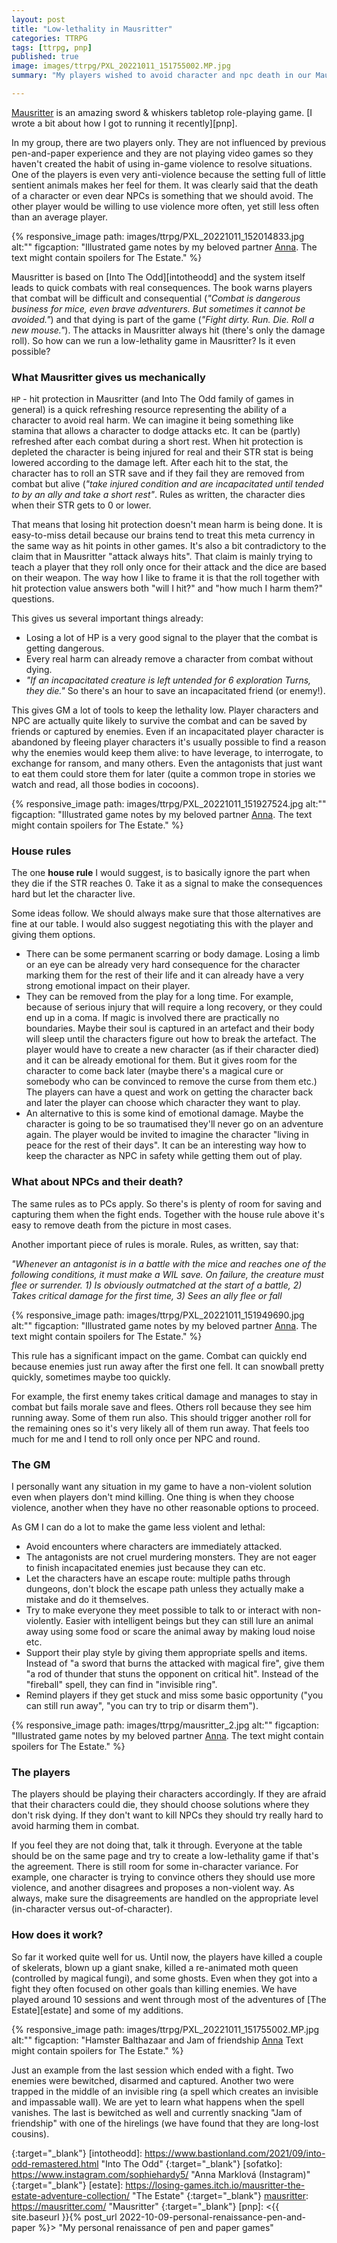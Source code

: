 ```yaml
---
layout: post
title: "Low-lethality in Mausritter"
categories: TTRPG
tags: [ttrpg, pnp]
published: true
image: images/ttrpg/PXL_20221011_151755002.MP.jpg
summary: "My players wished to avoid character and npc death in our Mausritter game. Here are my thoughts and remarks how to make it work."

---
```


[Mausritter][mausritter] is an amazing sword & whiskers tabletop role-playing game. [I wrote a bit about how I got to running it recently][pnp].

In my group, there are two players only. They are not influenced by previous pen-and-paper experience and they are not playing video games so they haven't created the habit of using in-game violence to resolve situations. One of the players is even very anti-violence because the setting full of little sentient animals makes her feel for them. It was clearly said that the death of a character or even dear NPCs is something that we should avoid. The other player would be willing to use violence more often, yet still less often than an average player.

{% responsive_image path: images/ttrpg/PXL_20221011_152014833.jpg  alt:"" figcaption: "Illustrated game notes by my beloved partner <a href='https://www.instagram.com/sophiehardy5' target='_blank'>Anna</a>. The text might contain spoilers for The Estate."  %}

Mausritter is based on [Into The Odd][intotheodd] and the system itself leads to quick combats with real consequences. The book warns players that combat will be difficult and consequential (*"Combat is dangerous business for mice, even brave adventurers. But sometimes it cannot be avoided."*) and that dying is part of the game (*"Fight dirty. Run. Die. Roll a new mouse."*). The attacks in Mausritter always hit (there's only the damage roll). So how can we run a low-lethality game in Mausritter? Is it even possible? 

### What Mausritter gives us mechanically

`HP` - hit protection in Mausritter (and Into The Odd family of games in general) is a quick refreshing resource representing the ability of a character to avoid real harm. We can imagine it being something like stamina that allows a character to dodge attacks etc. It can be (partly) refreshed after each combat during a short rest. When hit protection is depleted the character is being injured for real and their STR stat is being lowered according to the damage left. After each hit to the stat, the character has to roll an STR save and if they fail they are removed from combat but alive (*"take injured condition and are incapacitated until tended to by an ally and take a short rest"*. Rules as written, the character dies when their STR gets to 0 or lower.


That means that losing hit protection doesn't mean harm is being done. It is easy-to-miss detail because our brains tend to treat this meta currency in the same way as hit points in other games. It's also a bit contradictory to the claim that in Mausritter "attack always hits". That claim is mainly trying to teach a player that they roll only once for their attack and the dice are based on their weapon. The way how I like to frame it is that the roll together with hit protection value answers both "will I hit?" and "how much I harm them?" questions. 

This gives us several important things already:

- Losing a lot of HP is a very good signal to the player that the combat is getting dangerous.
- Every real harm can already remove a character from combat without dying.
- *"If an incapacitated creature is left untended for 6 exploration Turns, they die."* So there's an hour to save an incapacitated friend (or enemy!).

This gives GM a lot of tools to keep the lethality low. Player characters and NPC are actually quite likely to survive the combat and can be saved by friends or captured by enemies. Even if an incapacitated player character is abandoned by fleeing player characters it's usually possible to find a reason why the enemies would keep them alive: to have leverage, to interrogate, to exchange for ransom, and many others. Even the antagonists that just want to eat them could store them for later (quite a common trope in stories we watch and read, all those bodies in cocoons). 

{% responsive_image path: images/ttrpg/PXL_20221011_151927524.jpg  alt:"" figcaption: "Illustrated game notes by my beloved partner <a href='https://www.instagram.com/sophiehardy5' target='_blank'>Anna</a>. The text might contain spoilers for The Estate."  %}

### House rules

The one **house rule** I would suggest, is to basically ignore the part when they die if the STR reaches 0. Take it as a signal to make the consequences hard but let the character live.

Some ideas follow. We should always make sure that those alternatives are fine at our table. I would also suggest negotiating this with the player and giving them options.

- There can be some permanent scarring or body damage. Losing a limb or an eye can be already very hard consequence for the character marking them for the rest of their life and it can already have a very strong emotional impact on their player.
- They can be removed from the play for a long time. For example, because of serious injury that will require a long recovery, or they could end up in a coma. If magic is involved there are practically no boundaries. Maybe their soul is captured in an artefact and their body will sleep until the characters figure out how to break the artefact. The player would have to create a new character (as if their character died) and it can be already emotional for them. But it gives room for the character to come back later (maybe there's a magical cure or somebody who can be convinced to remove the curse from them etc.) The players can have a quest and work on getting the character back and later the player can choose which character they want to play.
- An alternative to this is some kind of emotional damage. Maybe the character is going to be so traumatised they'll never go on an adventure again. The player would be invited to imagine the character "living in peace for the rest of their days". It can be an interesting way how to keep the character as NPC in safety while getting them out of play.

### What about NPCs and their death?

The same rules as to PCs apply. So there's is plenty of room for saving and capturing them when the fight ends. Together with the house rule above it's easy to remove death from the picture in most cases. 

Another important piece of rules is morale. Rules, as written, say that: 

*"Whenever an antagonist is in a battle with the mice and reaches one of the following conditions, it must make a
WIL save. On failure, the creature must flee or surrender. 1) Is obviously outmatched at the start of a battle, 2) Takes critical damage for the first time, 3) Sees an ally flee or fall*

{% responsive_image path: images/ttrpg/PXL_20221011_151949690.jpg  alt:"" figcaption: "Illustrated game notes by my beloved partner <a href='https://www.instagram.com/sophiehardy5' target='_blank'>Anna</a>. The text might contain spoilers for The Estate."  %}

This rule has a significant impact on the game. Combat can quickly end because enemies just run away after the first one fell. It can snowball pretty quickly, sometimes maybe too quickly. 

For example, the first enemy takes critical damage and manages to stay in combat but fails morale save and flees. Others roll because they see him running away. Some of them run also. This should trigger another roll for the remaining ones so it's very likely all of them run away. That feels too much for me and I tend to roll only once per NPC and round.

### The GM


I personally want any situation in my game to have a non-violent solution even when players don't mind killing. One thing is when they choose violence, another when they have no other reasonable options to proceed. 

As GM I can do a lot to make the game less violent and lethal:

- Avoid encounters where characters are immediately attacked.
- The antagonists are not cruel murdering monsters. They are not eager to finish incapacitated enemies just because they can etc.
- Let the characters have an escape route: multiple paths through dungeons, don't block the escape path unless they actually make a mistake and do it themselves.
- Try to make everyone they meet possible to talk to or interact with non-violently. Easier with intelligent beings but they can still lure an animal away using some food or scare the animal away by making loud noise etc.
- Support their play style by giving them appropriate spells and items. Instead of "a sword that burns the attacked with magical fire", give them "a rod of thunder that stuns the opponent on critical hit". Instead of the "fireball" spell, they can find in "invisible ring".
- Remind players if they get stuck and miss some basic opportunity ("you can still run away", "you can try to trip or disarm them").


{% responsive_image path: images/ttrpg/mausritter_2.jpg  alt:"" figcaption: "Illustrated game notes by my beloved partner <a href='https://www.instagram.com/sophiehardy5' target='_blank'>Anna</a>. The text might contain spoilers for The Estate."  %}

### The players


The players should be playing their characters accordingly. If they are afraid that their characters could die, they should choose solutions where they don't risk dying. If they don't want to kill NPCs they should try really hard to avoid harming them in combat. 

If you feel they are not doing that, talk it through. Everyone at the table should be on the same page and try to create a low-lethality game if that's the agreement. There is still room for some in-character variance. For example, one character is trying to convince others they should use more violence, and another disagrees and proposes a non-violent way. As always, make sure the disagreements are handled on the appropriate level (in-character versus out-of-character). 

### How does it work?

So far it worked quite well for us. Until now, the players have killed a couple of skelerats, blown up a giant snake, killed a re-animated moth queen (controlled by magical fungi), and some ghosts. Even when they got into a fight they often focused on other goals than killing enemies. We have played around 10 sessions and went through most of the adventures of [The Estate][estate] and some of my additions.

{% responsive_image path: images/ttrpg/PXL_20221011_151755002.MP.jpg  alt:"" figcaption: "Hamster Balthazaar and Jam of friendship <a href='https://www.instagram.com/sophiehardy5' target='_blank'>Anna</a> Text might contain spoilers for The Estate."  %}

Just an example from the last session which ended with a fight. Two enemies were bewitched, disarmed and captured. Another two were trapped in the middle of an invisible ring (a spell which creates an invisible and impassable wall). We are yet to learn what happens when the spell vanishes. The last is bewitched as well and currently snacking "Jam of friendship" with one of the hirelings (we have found that they are long-lost cousins). 

[mausritter]: <https://mausritter.com/> "Mausritter"
{:target="_blank"}
[intotheodd]: <https://www.bastionland.com/2021/09/into-odd-remastered.html> "Into The Odd"
{:target="_blank"}
[sofatko]: <https://www.instagram.com/sophiehardy5/> "Anna Marklová (Instagram)"
{:target="_blank"}
[estate]: <https://losing-games.itch.io/mausritter-the-estate-adventure-collection/> "The Estate"
{:target="_blank"}
[mausritter]: <https://mausritter.com/> "Mausritter"
{:target="_blank"}
[pnp]: <{{ site.baseurl }}{% post_url 2022-10-09-personal-renaissance-pen-and-paper %}> "My personal renaissance of pen and paper games"